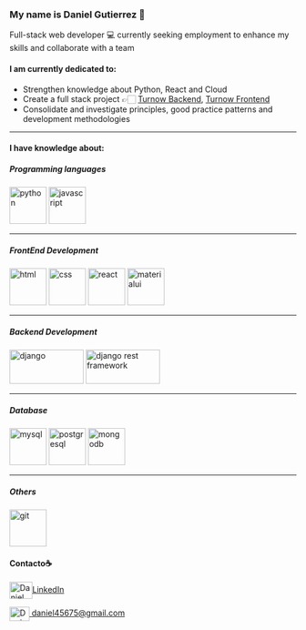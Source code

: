### My name is Daniel Gutierrez 👋

Full-stack web developer 💻 currently seeking employment to enhance my skills and collaborate with a team

#### I am currently dedicated to:


- Strengthen knowledge about Python, React and Cloud
- Create a full stack project 👉🏻 [Turnow Backend](https://github.com/dago-tech/Project_1_Turnow_Backend), [Turnow Frontend](https://github.com/dago-tech/Project_2_Turnow_Frontend)
- Consolidate and investigate principles, good practice patterns and development methodologies
___


#### I have knowledge about:


##### Programming languages

<img src="https://cdn.jsdelivr.net/gh/devicons/devicon/icons/python/python-original-wordmark.svg" alt="python" width="65" height="65"/>
<img src="https://cdn.jsdelivr.net/gh/devicons/devicon/icons/javascript/javascript-original.svg" alt="javascript" width="65" height="65"/>

____

##### FrontEnd Development

<img src="https://cdn.jsdelivr.net/gh/devicons/devicon/icons/html5/html5-plain-wordmark.svg" alt="html" width="65" height="65"/>
<img src="https://cdn.jsdelivr.net/gh/devicons/devicon/icons/css3/css3-plain-wordmark.svg" alt="css" width="65" height="65"/>
<img src="https://cdn.jsdelivr.net/gh/devicons/devicon/icons/react/react-original-wordmark.svg" alt="react" width="65" height="65"/>
<img src="https://cdn.jsdelivr.net/gh/devicons/devicon/icons/materialui/materialui-original.svg" alt="materialui" width="65" height="65"/>

____

##### Backend Development

<img src="https://static.djangoproject.com/img/logos/django-logo-negative.png" alt="django" width="130" height="60"/>
<img src="https://www.thetestspecimen.com/img/django-initial/django-rest-logo-960w.jpg" alt="django rest framework" width="130" height="60"/>

_____


##### Database
<img src="https://cdn.jsdelivr.net/gh/devicons/devicon/icons/mysql/mysql-original-wordmark.svg" alt="mysql" width="65" height="65"/>
<img src="https://cdn.jsdelivr.net/gh/devicons/devicon/icons/postgresql/postgresql-plain-wordmark.svg" alt="postgresql" width="65" height="65"/>
<img src="https://cdn.jsdelivr.net/gh/devicons/devicon/icons/mongodb/mongodb-original-wordmark.svg" alt="mongodb" width="65" height="65"/>


_____

 ##### Others
<img src="https://cdn.jsdelivr.net/gh/devicons/devicon/icons/git/git-plain-wordmark.svg" alt="git" width="65" height="65"/>


#### Contacto☕️

<a href="https://www.linkedin.com/in/dgutierrezorozco/" target="blank"><img align="center" src="https://cdn.jsdelivr.net/gh/devicons/devicon/icons/linkedin/linkedin-original.svg" alt="Daniel Gutierrez" height="30" width="40" />LinkedIn</a>


<a href="mailto:csalvadordiaz689@gmail.com " target="blank"><img align="center" src="https://user-images.githubusercontent.com/5141132/50740364-7ea80880-1217-11e9-8faf-2348e31beedd.png" alt="Daniel Gutierrez" height="25" width="35" /> daniel45675@gmail.com</a>
